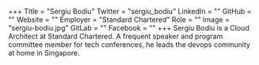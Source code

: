 +++
Title = "Sergiu Bodiu"
Twitter = "sergiu_bodiu"
LinkedIn = ""
GitHub = ""
Website = ""
Employer = "Standard Chartered"
Role = ""
Image = "sergiu-bodiu.jpg"
GitLab = ""
Facebook = ""
+++
Sergiu Bodiu is a Cloud Architect at Standard Chartered. A frequent speaker and program committee member for tech conferences, he leads the devops community at home in Singapore.